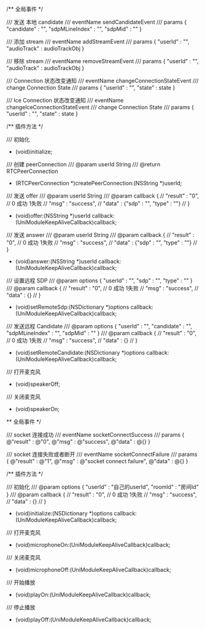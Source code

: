 /**
 全局事件
 */

/// 发送 本地 candidate
/// eventName sendCandidateEvent
/// params { "candidate" : "", "sdpMLineIndex" : "", "sdpMid" : "" }


/// 添加 stream
/// eventName addStreamEvent
/// params { "userId" : "", "audioTrack" : audioTrackObj }


/// 移除 stream
/// eventName removeStreamEvent
/// params { "userId" : "", "audioTrack" : audioTrackObj }


/// Connection 状态改变通知
/// eventName changeConnectionStateEvent
/// change Connection State
/// params { "userId" : "", "state" : state }


/// Ice Connection 状态改变通知
/// eventName changeIceConnectionStateEvent
/// change Connection State
/// params { "userId" : "", "state" : state }



/**
 插件方法
 */

/// 初始化
- (void)initialize;

/// 创建 peerConnection
/// @param userId String
/// @return RTCPeerConnection
- (RTCPeerConnection *)createPeerConnection:(NSString *)userId;


/// 发送 offer
/// @param userId String
/// @param callback {
// "result" : "0", // 0 成功 1失败
// "msg" : "success",
// "data" :  {"sdp" : "", "type" : ""}
// }
- (void)offer:(NSString *)userId callback:(UniModuleKeepAliveCallback)callback;


/// 发送 answer
/// @param userId String
/// @param callback {
// "result" : "0", // 0 成功 1失败
// "msg" : "success",
// "data" :  {"sdp" : "", "type" : ""}
// }
- (void)answer:(NSString *)userId callback:(UniModuleKeepAliveCallback)callback;


/// 设置远程 SDP
/// @param options { "userId" : "",  "sdp" : "", "type" : "" }
/// @param callback {
// "result" : "0", // 0 成功 1失败
// "msg" : "success",
// "data" :  {}
// }
- (void)setRemoteSdp:(NSDictionary *)options callback:(UniModuleKeepAliveCallback)callback;


/// 发送远程 Candidate
/// @param options { "userId" : "",  "candidate" : "", "sdpMLineIndex" : "", "sdpMid" : "" }
/// @param callback {
// "result" : "0", // 0 成功 1失败
// "msg" : "success",
// "data" :  {}
// }
- (void)setRemoteCandidate:(NSDictionary *)options callback:(UniModuleKeepAliveCallback)callback;

/// 打开麦克风
- (void)speakerOff;

/// 关闭麦克风
- (void)speakerOn;





**
 全局事件
 */

/// socket 连接成功
/// eventName socketConnectSuccess
/// params { @"result" : @"0", @"msg" : @"success", @"data" : @{} }

/// socket 连接失败或者断开
/// eventName socketConnectFailure
/// params { @"result" : @"1", @"msg" : @"socket connect failure", @"data" : @{} }


/**
 插件方法
 */

/// 初始化
/// @param options { "userId" : "自己的userId",  "roomId" : "房间Id" }
/// @param callback {
//      "result" : "0", // 0 成功 1失败
//      "msg" : "success",
//      "data" :  {}
// }
- (void)initialize:(NSDictionary *)options callback:(UniModuleKeepAliveCallback)callback;

/// 打开麦克风
- (void)microphoneOn:(UniModuleKeepAliveCallback)callback;

/// 关闭麦克风
- (void)microphoneOff:(UniModuleKeepAliveCallback)callback;

/// 开始播放
- (void)playOn:(UniModuleKeepAliveCallback)callback;

/// 停止播放
- (void)playOff:(UniModuleKeepAliveCallback)callback;